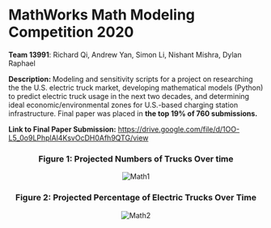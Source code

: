 # MathWorks Math Modeling Competition 2020
<b>Team 13991</b>: Richard Qi, Andrew Yan, Simon Li, Nishant Mishra, Dylan Raphael

<b>Description: </b>Modeling and sensitivity scripts for a project on researching the the U.S. electric truck market, developing mathematical models (Python) to predict electric truck usage in the next two decades, and determining ideal economic/environmental zones for U.S.-based charging station infrastructure. Final paper was placed in **the top 19% of 760 submissions.**

**Link to Final Paper Submission:** https://drive.google.com/file/d/1OO-L5_0o9LPhplAl4KsvOcDH0Afh9QTG/view
<div align = "center">
  
  ### Figure 1: Projected Numbers of Trucks Over time
  ![Math1](https://user-images.githubusercontent.com/54038104/102020098-08867780-3d45-11eb-861a-9dcfe18cd535.PNG)
  ### Figure 2: Projected Percentage of Electric Trucks Over Time
  ![Math2](https://user-images.githubusercontent.com/54038104/102020099-08867780-3d45-11eb-8fb5-d1a3921f5628.PNG)
  
</div>
